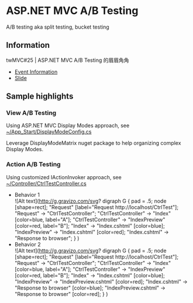 ﻿# ASP.NET MVC A/B Testing

A/B testing aka split testing, bucket testing

## Information

twMVC#25 | ASP.NET MVC A/B Testing 的眉眉角角

- [Event Information](https://mvc.tw/event/2016/12/24)
- [Slide](https://docs.com/is-twMVC/2370/twmvc-25-asp-net-mvc-ab-testing)

## Sample highlights

### View A/B Testing

Using ASP.NET MVC Display Modes approach, see [~/App_Start/DisplayModeConfig.cs](twmvc25/App_Start/DisplayModeConfig.cs)

Leverage DisplayModeMatrix nuget package to help organizing complex Display Modes.

### Action A/B Testing

Using customized IActionInvoker approach, see [~/Controller/CtrlTestController.cs](twmvc25/Controllers/CtrlTestController.cs)

- Behavior 1  
  ![Alt text](http://g.gravizo.com/svg?
  digraph G {
  pad = .5;
  node [shape=rect];
  "Request" [label="Request http://localhost/CtrlTest"];
  "Request" -> "CtrlTestController";
  "CtrlTestController" -> "Index" [color=blue, label="A"];
  "CtrlTestController" -> "IndexPreview" [color=red, label="B"];
  "Index" -> "Index.cshtml" [color=blue];
  "IndexPreview" -> "Index.cshtml" [color=red];
  "Index.cshtml" -> "Response to browser";
  }
  )
- Behavior 2  
  ![Alt text](http://g.gravizo.com/svg?
  digraph G {
  pad = .5;
  node [shape=rect];
  "Request" [label="Request http://localhost/CtrlTest"];
  "Request" -> "CtrlTestController";
  "CtrlTestController" -> "Index" [color=blue, label="A"];
  "CtrlTestController" -> "IndexPreview" [color=red, label="B"];
  "Index" -> "Index.cshtml" [color=blue];
  "IndexPreview" -> "IndexPreview.cshtml" [color=red];
  "Index.cshtml" -> "Response to browser" [color=blue];
  "IndexPreview.cshtml" -> "Response to browser" [color=red];
  }
  )
